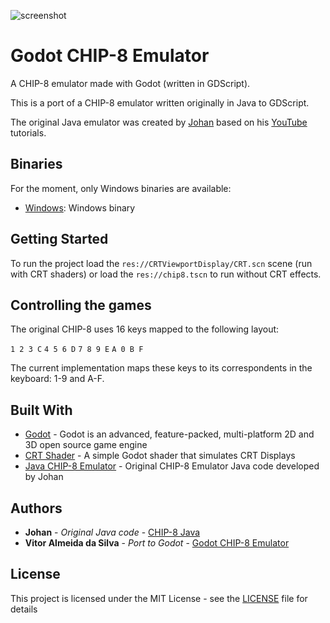 
![screenshot](https://i2jsuw-bn1305.files.1drv.com/y4mz0D9uo-ed-R8nkLJTTlokmgG5YbfS50HLpmSBvhnZF2fErRYf55deiphsaUAXRHjPxFLLgdfjFn0B1cCb0PyCAolTtT8RsyDW4-09hKwYaE-dsIeGMZF2CXSopXpDL7ycc3WpWMORlZsTnUaCbxNLssE1CujzlQn2G_VQt7Dwl6jCqiIhFTQ0IzqloPIIEyyvFVVr0RSE-kbx4SYxm6c3Q/Video_1511917204.gif?psid=1)

# Godot CHIP-8 Emulator

A CHIP-8 emulator made with Godot (written in GDScript).

This is a port of a CHIP-8 emulator written originally in Java to GDScript.

The original Java emulator was created by [Johan](https://github.com/Johnnei/) based on his [YouTube](https://www.youtube.com/playlist?list=PL5PyurErl12czoLyYD8za68d61T_OZsP2) tutorials.

## Binaries

For the moment, only Windows binaries are available:

* [Windows](https://1drv.ms/u/s!Ao1E4OCcZiFLjOoRWpQwGategr8XPw): Windows binary

## Getting Started

To run the project load the `res://CRTViewportDisplay/CRT.scn` scene (run with CRT shaders) or load the `res://chip8.tscn` to run without CRT effects.

## Controlling the games

The original CHIP-8 uses 16 keys mapped to the following layout:

 ``1 2 3 C``
 ``4 5 6 D``
 ``7 8 9 E``
 ``A 0 B F``

The current implementation maps these keys to its correspondents in the keyboard: 1-9 and A-F.


## Built With

* [Godot](https://godotengine.org/) - Godot is an advanced, feature-packed, multi-platform 2D and 3D open source game engine
* [CRT Shader](https://github.com/henriquelalves/SimpleGodotCRTShader) - A simple Godot shader that simulates CRT Displays
* [Java CHIP-8 Emulator](https://github.com/Johnnei/Youtube-Tutorials/tree/master/emulator_chip8) - Original CHIP-8 Emulator Java code developed by Johan 


## Authors

* **Johan** - *Original Java code* - [CHIP-8 Java](https://github.com/Johnnei/Youtube-Tutorials/tree/master/emulator_chip8)
* **Vitor Almeida da Silva** - *Port to Godot* - [Godot CHIP-8 Emulator](https://github.com/vitoralmeidasilva)


## License

This project is licensed under the MIT License - see the [LICENSE](LICENSE) file for details
